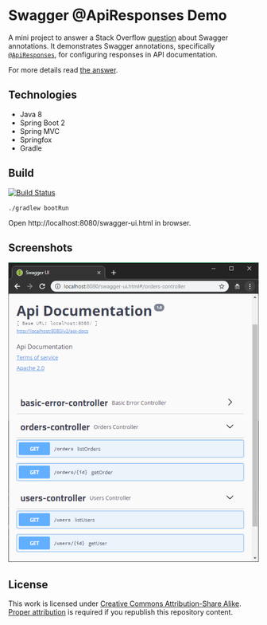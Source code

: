 # Swagger @ApiResponses Demo

A mini project to answer a Stack Overflow [question](https://stackoverflow.com/q/46324478/1429387) about Swagger annotations.
It demonstrates Swagger annotations, specifically [`@ApiResponses`](http://docs.swagger.io/swagger-core/apidocs/com/wordnik/swagger/annotations/ApiResponse.html), for configuring responses in API documentation.

For more details read [the answer](https://stackoverflow.com/a/53266819/1429387).

## Technologies

* Java 8
* Spring Boot 2
* Spring MVC
* Springfox
* Gradle

## Build

[![Build Status](https://travis-ci.com/naXa777/stackoverflow-swagger-apiresponses.svg?branch=master&style=flat)](https://travis-ci.com/naXa777/stackoverflow-swagger-apiresponses)

```$sh
./gradlew bootRun
```

Open http://localhost:8080/swagger-ui.html in browser.

## Screenshots

![Swagger UI](/screenshots/api-documentation.png)

## License

This work is licensed under [Creative Commons Attribution-Share Alike](https://creativecommons.org/licenses/by-sa/4.0/). [Proper attribution](https://stackoverflow.blog/2009/06/25/attribution-required/) is required if you republish this repository content.
